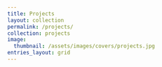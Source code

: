 ```yaml
---
title: Projects
layout: collection
permalink: /projects/
collection: projects
image:
  thumbnail: /assets/images/covers/projects.jpg
entries_layout: grid
---
```

